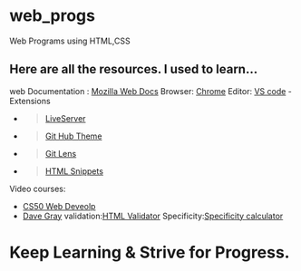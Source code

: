 # web_progs
Web Programs using HTML,CSS

## Here are all the resources. I used to learn...
web Documentation : [Mozilla Web Docs](https://developer.mozilla.org/en-US/)
Browser: [Chrome](https://www.google.com/intl/en_in/chrome/)
Editor: [VS code](https://code.visualstudio.com/)
-Extensions
 - >[LiveServer](https://marketplace.visualstudio.com/items?itemName=ritwickdey.LiveServer)
 - >[Git Hub Theme](https://marketplace.visualstudio.com/items?itemName=GitHub.github-vscode-theme)
 - >[Git Lens](https://marketplace.visualstudio.com/items?itemName=eamodio.gitlens)
 - >[HTML Snippets](https://marketplace.visualstudio.com/items?itemName=geyao.html-snippets)

Video courses:
- [CS50 Web Deveolp](https://cs50.harvard.edu/web/2020/)
- [Dave Gray](https://www.youtube.com/c/DaveGrayTeachesCode)
validation:[HTML Validator](https://validator.w3.org/nu/)
Specificity:[Specificity calculator](https://specificity.keegan.st/)

#  Keep Learning & Strive for Progress.


